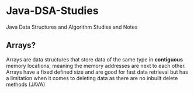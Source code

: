 # Java-DSA-Studies
Java Data Structures and Algorithm Studies and Notes
## Arrays?
Arrays are data structures that store data of the same type in **contiguous** memory locations, meaning the memory addresses
are next to each other. Arrays have a fixed defined size and are good for fast data retrieval but has a limitation 
when it comes to deleting data as there are no inbuilt delete methods (JAVA) 

